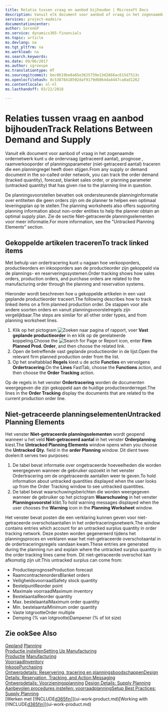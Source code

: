 ```yaml
---
title: Relatie tussen vraag en aanbod bijhouden | Microsoft Docs
description: Vanuit elk document voor aanbod of vraag in het zogenaamde ordernetwerk kunt u de ordervraag (getraceerd aantal), prognose , raamverkooporder of planningsparameter (niet-getraceerd aantal) traceren die een planningregel heeft doen stijgen.
services: project-madeira
documentationcenter: 
author: SorenGP
ms.service: dynamics365-financials
ms.topic: article
ms.devlang: na
ms.tgt_pltfrm: na
ms.workload: na
ms.search.keywords: 
ms.date: 09/06/2017
ms.author: sgroespe
ms.translationtype: HT
ms.sourcegitcommit: bec0619be0a65e3625759e13d2866ac615d7513c
ms.openlocfilehash: 8c53878418592daf9179d6864da4447ca8ad1262
ms.contentlocale: nl-nl
ms.lasthandoff: 03/22/2018

---
```

# <a name="track-relations-between-demand-and-supply"></a><span data-ttu-id="a1bb7-103">Relaties tussen vraag en aanbod bijhouden</span><span class="sxs-lookup"><span data-stu-id="a1bb7-103">Track Relations Between Demand and Supply</span></span>
<span data-ttu-id="a1bb7-104">Vanuit elk document voor aanbod of vraag in het zogenaamde ordernetwerk kunt u de ordervraag (getraceerd aantal), prognose , raamverkooporder of planningsparameter (niet-getraceerd aantal) traceren die een planningregel heeft doen stijgen.</span><span class="sxs-lookup"><span data-stu-id="a1bb7-104">From any supply or demand document in the so-called order network, you can track the order demand (tracked quantity), forecast, blanket sales order, or planning parameter (untracked quantity) that has given rise to the planning line in question.</span></span>

<span data-ttu-id="a1bb7-105">De planningsvoorstellen bevatten ook ondersteunende planninginformatie over entiteiten die geen orders zijn om de planner te helpen een optimaal leveringsplan op te stellen.</span><span class="sxs-lookup"><span data-stu-id="a1bb7-105">The planning worksheets also offers supporting planning information about non-order entities to help the planner obtain an optimal supply plan.</span></span> <span data-ttu-id="a1bb7-106">Zie de sectie Niet-getraceerde planningselementen voor meer informatie.</span><span class="sxs-lookup"><span data-stu-id="a1bb7-106">For more information, see the "Untracked Planning Elements" section.</span></span>

## <a name="to-track-linked-items"></a><span data-ttu-id="a1bb7-107">Gekoppelde artikelen traceren</span><span class="sxs-lookup"><span data-stu-id="a1bb7-107">To track linked items</span></span>
<span data-ttu-id="a1bb7-108">Met behulp van ordertracering kunt u nagaan hoe verkooporders, productieorders en inkooporders aan de productieorder zijn gekoppeld via de plannings- en reserveringssystemen.</span><span class="sxs-lookup"><span data-stu-id="a1bb7-108">Order tracking shows how sales orders, production orders, and purchase orders are related to the manufacturing order through the planning and reservation systems.</span></span>

<span data-ttu-id="a1bb7-109">Hieronder wordt beschreven hoe u gekoppelde artikelen in een vast geplande productieorder traceert.</span><span class="sxs-lookup"><span data-stu-id="a1bb7-109">The following describes how to track linked items on a firm planned production order.</span></span> <span data-ttu-id="a1bb7-110">De stappen voor alle andere soorten orders en vanuit planningsvoorstelregels zijn vergelijkbaar.</span><span class="sxs-lookup"><span data-stu-id="a1bb7-110">The steps are similar for all other order types, and from planning worksheet lines.</span></span>

1. <span data-ttu-id="a1bb7-111">Klik op het pictogram ![Zoeken naar pagina of rapport](media/ui-search/search_small.png "pictogram Zoeken naar pagina of rapport"), voer **Vast geplande productieorder** in en klik op de gerelateerde koppeling.</span><span class="sxs-lookup"><span data-stu-id="a1bb7-111">Choose the ![Search for Page or Report](media/ui-search/search_small.png "Search for Page or Report icon") icon, enter **Firm Planned Prod. Order**, and then choose the related link.</span></span>
2. <span data-ttu-id="a1bb7-112">Open de betreffende vast geplande productieorder in de lijst.</span><span class="sxs-lookup"><span data-stu-id="a1bb7-112">Open the relevant firm planned production order from the list.</span></span>
3. <span data-ttu-id="a1bb7-113">Op het sneltabblad **Regels** kiest u de actie **Functies** en vervolgens **Ordertracering**.</span><span class="sxs-lookup"><span data-stu-id="a1bb7-113">On the **Lines** FastTab, choose the **Functions** action, and then choose the **Order Tracking** action.</span></span>

<span data-ttu-id="a1bb7-114">Op de regels in het venster **Ordertracering** worden de documenten weergegeven die zijn gekoppeld aan de huidige productieorderregel.</span><span class="sxs-lookup"><span data-stu-id="a1bb7-114">The lines in the **Order Tracking** display the documents that are related to the current production order line.</span></span>

## <a name="untracked-planning-elements"></a><span data-ttu-id="a1bb7-115">Niet-getraceerde planningselementen</span><span class="sxs-lookup"><span data-stu-id="a1bb7-115">Untracked Planning Elements</span></span>
<span data-ttu-id="a1bb7-116">Het venster **Niet-getraceerde planningselementen** wordt geopend wanneer u het veld **Niet-getraceerd aantal** in het venster **Orderplanning** kiest.</span><span class="sxs-lookup"><span data-stu-id="a1bb7-116">The **Untracked Planning Elements** window opens when you choose the **Untracked Qty.** field in the **order Planning** window.</span></span> <span data-ttu-id="a1bb7-117">Dit dient twee doelen:</span><span class="sxs-lookup"><span data-stu-id="a1bb7-117">It serves two purposes:</span></span>

1. <span data-ttu-id="a1bb7-118">De tabel bevat informatie over ongetraceerde hoeveelheden die worden weergegeven wanneer de gebruiker opzoekt in het venster Ordertracering om de ongetraceerde aantallen weer te geven.</span><span class="sxs-lookup"><span data-stu-id="a1bb7-118">To hold information about untracked quantities displayed when the user looks up from the Order Tracking window to see untracked quantities.</span></span>
2. <span data-ttu-id="a1bb7-119">De tabel bevat waarschuwingsberichten die worden weergegeven wanneer de gebruiker op het pictogram **Waarschuwing** in het venster **Planningsvoorstel** klikt.</span><span class="sxs-lookup"><span data-stu-id="a1bb7-119">To hold warning messages displayed when the user chooses the **Warning** icon in the **Planning Worksheet** window.</span></span>

<span data-ttu-id="a1bb7-120">Het venster bevat posten die een verklaring kunnen geven voor niet-getraceerde overschotaantallen in het ordertraceringsnetwerk.</span><span class="sxs-lookup"><span data-stu-id="a1bb7-120">The window contains entries which account for an untracked surplus quantity in order tracking network.</span></span> <span data-ttu-id="a1bb7-121">Deze posten worden gegenereerd tijdens het planningsproces en verklaren waar het niet-getraceerde overschotaantal in de ordertraceringsregels vandaan kwam.</span><span class="sxs-lookup"><span data-stu-id="a1bb7-121">These entries are generated during the planning run and explain where the untracked surplus quantity in the order tracking lines came from.</span></span> <span data-ttu-id="a1bb7-122">Dit niet-getraceerde overschot kan afkomstig zijn uit:</span><span class="sxs-lookup"><span data-stu-id="a1bb7-122">This untracked surplus can come from:</span></span>

- <span data-ttu-id="a1bb7-123">Productieprognose</span><span class="sxs-lookup"><span data-stu-id="a1bb7-123">Production forecast</span></span>
- <span data-ttu-id="a1bb7-124">Raamcontractenorders</span><span class="sxs-lookup"><span data-stu-id="a1bb7-124">Blanket orders</span></span>
- <span data-ttu-id="a1bb7-125">Veiligheidsvoorraad</span><span class="sxs-lookup"><span data-stu-id="a1bb7-125">Safety stock quantity</span></span>
- <span data-ttu-id="a1bb7-126">Bestelpunt</span><span class="sxs-lookup"><span data-stu-id="a1bb7-126">Reorder point</span></span>
- <span data-ttu-id="a1bb7-127">Maximale voorraad</span><span class="sxs-lookup"><span data-stu-id="a1bb7-127">Maximum inventory</span></span>
- <span data-ttu-id="a1bb7-128">Bestelaantal</span><span class="sxs-lookup"><span data-stu-id="a1bb7-128">Reorder quantity</span></span>
- <span data-ttu-id="a1bb7-129">Max. bestelaantal</span><span class="sxs-lookup"><span data-stu-id="a1bb7-129">Maximum order quantity</span></span>
- <span data-ttu-id="a1bb7-130">Min. bestelaantal</span><span class="sxs-lookup"><span data-stu-id="a1bb7-130">Minimum order quantity</span></span>
- <span data-ttu-id="a1bb7-131">Vaste lotgrootte</span><span class="sxs-lookup"><span data-stu-id="a1bb7-131">Order multiple</span></span>
- <span data-ttu-id="a1bb7-132">Demping (% van lotgrootte)</span><span class="sxs-lookup"><span data-stu-id="a1bb7-132">Dampener (% of lot size)</span></span>

## <a name="see-also"></a><span data-ttu-id="a1bb7-133">Zie ook</span><span class="sxs-lookup"><span data-stu-id="a1bb7-133">See Also</span></span>  
<span data-ttu-id="a1bb7-134">[Gepland](production-planning.md) </span><span class="sxs-lookup"><span data-stu-id="a1bb7-134">[Planning](production-planning.md) </span></span>  
[<span data-ttu-id="a1bb7-135">Productie instellen</span><span class="sxs-lookup"><span data-stu-id="a1bb7-135">Setting Up Manufacturing</span></span>](production-configure-production-processes.md)  
<span data-ttu-id="a1bb7-136">[Productie](production-manage-manufacturing.md)  </span><span class="sxs-lookup"><span data-stu-id="a1bb7-136">[Manufacturing](production-manage-manufacturing.md)  </span></span>  
[<span data-ttu-id="a1bb7-137">Voorraad</span><span class="sxs-lookup"><span data-stu-id="a1bb7-137">Inventory</span></span>](inventory-manage-inventory.md)  
[<span data-ttu-id="a1bb7-138">Inkoop</span><span class="sxs-lookup"><span data-stu-id="a1bb7-138">Purchasing</span></span>](purchasing-manage-purchasing.md)  
[<span data-ttu-id="a1bb7-139">Ontwerpdetails: Reservering, tracering en planningsboodschappen</span><span class="sxs-lookup"><span data-stu-id="a1bb7-139">Design Details: Reservation, Tracking, and Action Messaging</span></span>](design-details-reservation-order-tracking-and-action-messaging.md)  
<span data-ttu-id="a1bb7-140">[Ontwerpdetails: Voorzieningsplanning](design-details-supply-planning.md) </span><span class="sxs-lookup"><span data-stu-id="a1bb7-140">[Design Details: Supply Planning](design-details-supply-planning.md) </span></span>  
[<span data-ttu-id="a1bb7-141">Aanbevolen procedures instellen: voorraadplanning</span><span class="sxs-lookup"><span data-stu-id="a1bb7-141">Setup Best Practices: Supply Planning</span></span>](setup-best-practices-supply-planning.md)  
<span data-ttu-id="a1bb7-142">[Werken met [!INCLUDE[d365fin](includes/d365fin_md.md)]](ui-work-product.md)</span><span class="sxs-lookup"><span data-stu-id="a1bb7-142">[Working with [!INCLUDE[d365fin](includes/d365fin_md.md)]](ui-work-product.md)</span></span>

